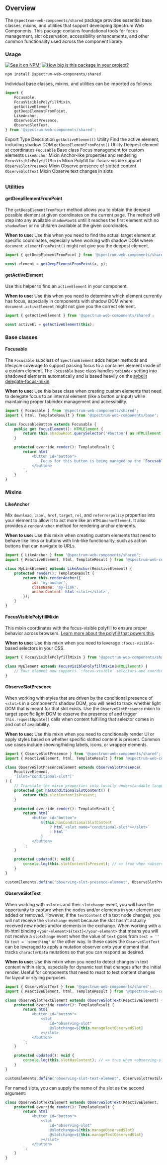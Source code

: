 ## Overview

The `@spectrum-web-components/shared` package provides essential base classes, mixins, and utilities that support developing Spectrum Web Components. This package contains foundational tools for focus management, slot observation, accessibility enhancements, and other common functionality used across the component library.

### Usage

[![See it on NPM!](https://img.shields.io/npm/v/@spectrum-web-components/shared?style=for-the-badge)](https://www.npmjs.com/package/@spectrum-web-components/shared)
[![How big is this package in your project?](https://img.shields.io/bundlephobia/minzip/@spectrum-web-components/shared?style=for-the-badge)](https://bundlephobia.com/result?p=@spectrum-web-components/shared)

```bash
npm install @spectrum-web-components/shared
```

Individual base classes, mixins, and utilities can be imported as follows:

```javascript
import {
    Focusable,
    FocusVisiblePolyfillMixin,
    getActiveElement,
    getDeepElementFromPoint,
    LikeAnchor,
    ObserveSlotPresence,
    ObserveSlotText,
} from '@spectrum-web-components/shared';
```

<div style="margin-block-end: 2rem">
    <sp-table>
        <sp-table-head>
            <sp-table-head-cell>Export</sp-table-head-cell>
            <sp-table-head-cell>Type</sp-table-head-cell>
            <sp-table-head-cell>Description</sp-table-head-cell>
        </sp-table-head>
        <sp-table-body>
            <sp-table-row>
                <sp-table-cell><code>getActiveElement()</code></sp-table-cell>
                <sp-table-cell>Utility</sp-table-cell>
                <sp-table-cell>Find the active element, including shadow DOM</sp-table-cell>
            </sp-table-row>
            <sp-table-row>
                <sp-table-cell><code>getDeepElementFromPoint()</code></sp-table-cell>
                <sp-table-cell>Utility</sp-table-cell>
                <sp-table-cell>Deepest element at coordinates</sp-table-cell>
            </sp-table-row>
            <sp-table-row>
                <sp-table-cell><code>Focusable</code></sp-table-cell>
                <sp-table-cell>Base class</sp-table-cell>
                <sp-table-cell>Focus management for custom elements</sp-table-cell>
            </sp-table-row>
            <sp-table-row>
                <sp-table-cell><code>LikeAnchor</code></sp-table-cell>
                <sp-table-cell>Mixin</sp-table-cell>
                <sp-table-cell>Anchor-like properties and rendering</sp-table-cell>
            </sp-table-row>
            <sp-table-row>
                <sp-table-cell><code>FocusVisiblePolyfillMixin</code></sp-table-cell>
                <sp-table-cell>Mixin</sp-table-cell>
                <sp-table-cell>Polyfill for :focus-visible support</sp-table-cell>
            </sp-table-row>
            <sp-table-row>
                <sp-table-cell><code>ObserveSlotPresence</code></sp-table-cell>
                <sp-table-cell>Mixin</sp-table-cell>
                <sp-table-cell>Observe presence of slotted content</sp-table-cell>
            </sp-table-row>
            <sp-table-row>
                <sp-table-cell><code>ObserveSlotText</code></sp-table-cell>
                <sp-table-cell>Mixin</sp-table-cell>
                <sp-table-cell>Observe text changes in slots</sp-table-cell>
            </sp-table-row>
        </sp-table-body>
    </sp-table>
</div>

### Utilities

#### getDeepElementFromPoint

The `getDeepElementFromPoint` method allows you to obtain the deepest possible element at given coordinates on the current page. The method will step into any available `shadowRoot`s until it reaches the first element with no `shadowRoot` or no children available at the given coordinates.

**When to use:** Use this when you need to find the actual target element at specific coordinates, especially when working with shadow DOM where `document.elementFromPoint()` might not give you the deepest element.

```javascript
import { getDeepElementFromPoint } from '@spectrum-web-components/shared';

const element = getDeepElementFromPoint(x, y);
```

#### getActiveElement

Use this helper to find an `activeElement` in your component.

**When to use:** Use this when you need to determine which element currently has focus, especially in components with shadow DOM where `document.activeElement` might not give you the correct element.

```javascript
import { getActiveElement } from '@spectrum-web-components/shared';

const activeEl = getActiveElement(this);
```

### Base classes

#### Focusable

The `Focusable` subclass of `SpectrumElement` adds helper methods and lifecycle coverage to support passing focus to a container element inside of a custom element. The `Focusable` base class handles `tabindex` setting into shadowed elements automatically and is based heavily on the [aybolit delegate-focus-mixin](https://github.com/web-padawan/aybolit/blob/master/packages/core/src/mixins/delegate-focus-mixin.js).

**When to use:** Use this base class when creating custom elements that need to delegate focus to an internal element (like a button or input) while maintaining proper tabindex management and accessibility.

```javascript
import { Focusable } from '@spectrum-web-components/shared';
import { html, TemplateResult } from '@spectrum-web-components/base';

class FocusableButton extends Focusable {
    public get focusElement(): HTMLElement {
        return this.shadowRoot.querySelector('#button') as HTMLElement;
    }

    protected override render(): TemplateResult {
        return html`
            <button id="button">
                Focus for this button is being managed by the `Focusable` base class.
            </button>
        `;
    }
}
```

### Mixins

#### LikeAnchor

Mix `download`, `label`, `href`, `target`, `rel`, and `referrerpolicy` properties into your element to allow it to act more like an `HTMLAnchorElement`. It also provides a `renderAnchor` method for rendering anchor elements.

**When to use:** Use this mixin when creating custom elements that need to behave like links or buttons with link-like functionality, such as action buttons that can navigate to URLs.

```javascript
import { LikeAnchor } from '@spectrum-web-components/shared';
import { ReactiveElement, html, TemplateResult } from '@spectrum-web-components/base';

class MyLinkElement extends LikeAnchor(ReactiveElement) {
    protected render(): TemplateResult {
        return this.renderAnchor({
            id: 'my-anchor',
            className: 'my-link',
            anchorContent: html`<slot></slot>`,
        });
    }
}
```

#### FocusVisiblePolyfillMixin

This mixin coordinates with the focus-visible polyfill to ensure proper behavior across browsers. [Learn more about the polyfill that powers this](https://www.npmjs.com/package/focus-visible).

**When to use:** Use this mixin when you need to leverage `:focus-visible`-based selectors in your CSS.

```javascript
import { FocusVisiblePolyfillMixin } from '@spectrum-web-components/shared';

class MyElement extends FocusVisiblePolyfillMixin(HTMLElement) {
    // Your element now supports `:focus-visible` selectors and coordinates with the polyfill
}
```

#### ObserveSlotPresence

When working with styles that are driven by the conditional presence of `<slot>`s in a component's shadow DOM, you will need to track whether light DOM that is meant for that slot exists. Use the `ObserveSlotPresence` mixin to target specific light DOM to observe the presence of and trigger `this.requestUpdate()` calls when content fulfilling that selector comes in and out of availability.

**When to use:** Use this mixin when you need to conditionally render UI or apply styles based on whether specific slotted content is present. Common use cases include showing/hiding labels, icons, or wrapper elements.

```javascript
import { ObserveSlotPresence } from '@spectrum-web-components/shared';
import { ReactiveElement, html, TemplateResult } from '@spectrum-web-components/base';

class ObserveSlotPresenceElement extends ObserveSlotPresence(
    ReactiveElement,
    '[slot="conditional-slot"]'
) {
    // Translate the mixin properties into locally understandable language
    protected get hasConditionalSlotContent() {
        return this.slotContentIsPresent;
    }

    protected override render(): TemplateResult {
        return html`
            <button id="button">
                ${this.hasConditionalSlotContent
                    ? html`<slot name="conditional-slot"></slot>`
                    : html``
                }
            </button>
        `;
    }

    protected updated(): void {
        console.log(this.slotContentIsPresent); // => true when <observing-slot-presence-element><div slot="conditional-slot"></div></observing-slot-presence-element>
    }
}

customElements.define('observing-slot-presence-element', ObserveSlotPresenceElement);
```

#### ObserveSlotText

When working with `<slot>`s and their `slotchange` event, you will have the opportunity to capture when the nodes and/or elements in your element are added or removed. However, if the `textContent` of a text node changes, you will not receive the `slotchange` event because the slot hasn't actually received new nodes and/or elements in the exchange. When working with a lit-html binding `<your-element>${text}</your-element>` that means you will not receive a `slotchange` event when the value of `text` goes from `text = ''` to `text = 'something'` or the other way. In these cases the `ObserveSlotText` can be leveraged to apply a mutation observer onto your element that tracks `characterData` mutations so that you can respond as desired.

**When to use:** Use this mixin when you need to detect changes in text content within slots, especially for dynamic text that changes after the initial render. Useful for components that need to react to text content changes for layout or styling purposes.

```javascript
import { ObserveSlotText } from '@spectrum-web-components/shared';
import { ReactiveElement, html, TemplateResult } from '@spectrum-web-components/base';

class ObserveSlotTextElement extends ObserveSlotText(ReactiveElement) {
    protected override render(): TemplateResult {
        return html`
            <button id="button">
                <slot
                    id="observing-slot"
                    @slotchange=${this.manageTextObservedSlot}
                ></slot>
            </button>
        `;
    }

    protected updated(): void {
        console.log(this.slotHasContent); // => true when <observing-slot-text-element>Text</observing-slot-text-element>
    }
}

customElements.define('observing-slot-text-element', ObserveSlotTextElement);
```

For named slots, you can supply the name of the slot as the second argument:

```javascript
class ObserveSlotTextElement extends ObserveSlotText(ReactiveElement, 'button-label') {
    protected override render(): TemplateResult {
        return html`
            <button id="button">
                <slot
                    id="observing-slot"
                    @slotchange=${this.manageObservedSlot}
                    @slotchange=${this.manageTextObservedSlot}
                ></slot>
            </button>
        `;
    }
}
```
